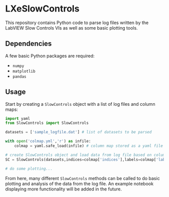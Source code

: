 # LXeSlowControls

This repository contains Python code to parse log files written by the LabVIEW Slow Controls VIs as well as some basic plotting tools.

## Dependencies

A few basic Python packages are required:

* `numpy`
* `matplotlib`
* `pandas`

## Usage

Start by creating a `SlowControls` object with a list of log files and column maps:

```python
import yaml
from SlowControls import SlowControls

datasets = ['sample_logfile.dat'] # list of datasets to be parsed

with open('colmap.yml','r') as infile:
    colmap = yaml.safe_load(infile) # column map stored as a yaml file

# create SlowControls object and load data from log file based on column maps
SC = SlowControls(datasets,indices=colmap['indices'],labels=colmap['labels'])

# do some plotting...
```

From here, many different `SlowControls` methods can be called to do basic plotting and analysis of the data from the log file. An example notebook displaying more functionality will be added in the future.
